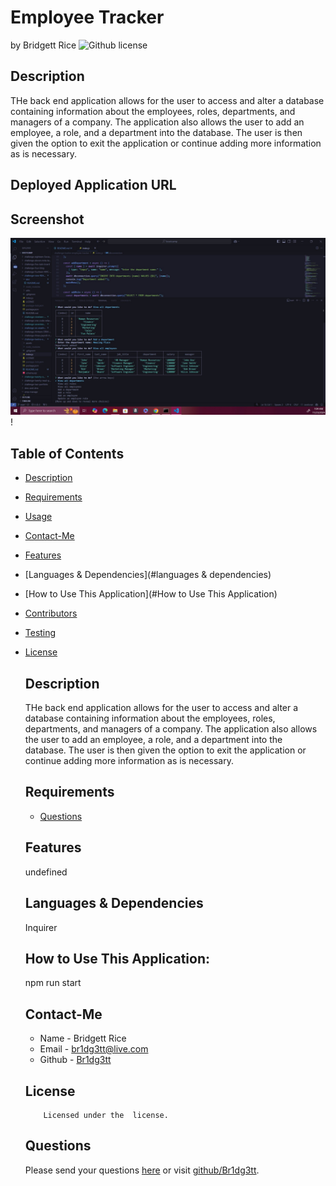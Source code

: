 # Employee Tracker 
  by Bridgett Rice
  ![Github license](https://img.shields.io/badge/license--yellowgreen.svg)
  ## Description
  THe back end application allows for the user to access and alter a database containing information about the employees, roles, departments, and managers of a company. The application also allows the user to add an employee, a role, and a department into the database.  The user is then given the option to exit the application or continue adding more information as is necessary.
  ## Deployed Application URL
  
  ## Screenshot
  ![](assets\EmployeeScreenshot.jpg)!

  ## Table of Contents
  * [Description](#description)
  * [Requirements](#requirements)
  * [Usage](#usage)
  * [Contact-Me](#contact-me)
  * [Features](#features)
  * [Languages & Dependencies](#languages & dependencies)
  * [How to Use This Application](#How to Use This Application)
  * [Contributors](#contributors)
  * [Testing](#testing)
  
* [License](#license)

  ## Description
  THe back end application allows for the user to access and alter a database containing information about the employees, roles, departments, and managers of a company. The application also allows the user to add an employee, a role, and a department into the database.  The user is then given the option to exit the application or continue adding more information as is necessary.
  ## Requirements
  * [Questions](#questions)
  ## Features
  undefined
  ## Languages & Dependencies
  Inquirer
 
  ## How to Use This Application:

  npm run start
  
  ## Contact-Me
  * Name - Bridgett Rice
  * Email - br1dg3tt@live.com
  * Github - [Br1dg3tt](https://github.com/Br1dg3tt/)


  ## License
          
          Licensed under the  license.
  ## Questions
  Please send your questions [here](mailto:br1dg3tt@live.com?subject=[GitHub]%20Dev%20Connect) or visit [github/Br1dg3tt](https://github.com/Br1dg3tt).